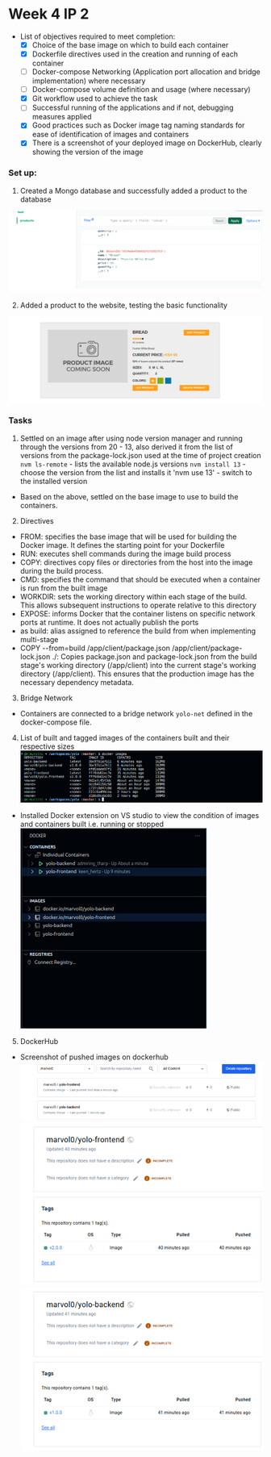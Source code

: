 # Week 4 IP 2
- List of objectives required to meet completion:
  - [x] Choice of the base image on which to build each container
  - [x] Dockerfile directives used in the creation and running of each container
  - [ ] Docker-compose Networking (Application port allocation and bridge implementation) where necessary
  - [ ] Docker-compose volume definition and usage (where necessary)
  - [x] Git workflow used to achieve the task
  - [ ] Successful running of the applications and if not, debugging measures applied
  - [x] Good practices such as Docker image tag naming standards for ease of identification of images and containers
  - [x] There is a screenshot of your deployed image on DockerHub, clearly showing the version of the image

 ### Set up:
1. Created a Mongo database and successfully added a product to the database

![Screenshot of the added product in the database](assets/dbproduct.png)

2. Added a product to the website, testing the basic functionality

![Screenshot of the added product in the yolo website](assets/webproduct.png)

### Tasks
1. Settled on an image after using node version manager and running through the versions from 20 - 13, also derived it from the list of versions from the package-lock.json used at the time of project creation
`nvm ls-remote` - lists the available node.js versions
`nvm install 13` - choose the version from the list and installs it
'nvm use 13' - switch to the installed version
- Based on the above, settled on the base image to use to build the containers.

2. Directives
- FROM: specifies the base image that will be used for building the Docker image. It defines the starting point for your Dockerfile
- RUN: executes shell commands during the image build process
- COPY:  directives copy files or directories from the host into the image during the build process.
- CMD: specifies the command that should be executed when a container is run from the built image
- WORKDIR: sets the working directory within each stage of the build. This allows subsequent instructions to operate relative to this directory
- EXPOSE: informs Docker that the container listens on specific network ports at runtime. It does not actually publish the ports
- as build: alias assigned to reference the build from when implementing multi-stage
- COPY --from=build /app/client/package.json /app/client/package-lock.json ./: Copies package.json and package-lock.json from the build stage's working directory (/app/client) into the current stage's working directory (/app/client). This ensures that the production image has the necessary dependency metadata.

3. Bridge Network
- Containers are connected to a bridge network `yolo-net` defined in the docker-compose file.

4. List of built and tagged images of the containers built and their respective sizes
![](/assets/listofimages.png)
- Installed Docker extension on VS studio to view the condition of images and containers built i.e. running or stopped
![](assets/runningcontainers.png)

5. DockerHub
- Screenshot of pushed images on dockerhub
![](assets/imagespushedtohub.png)
![](assets/tag1.png)
![](assets/tag2.png)
